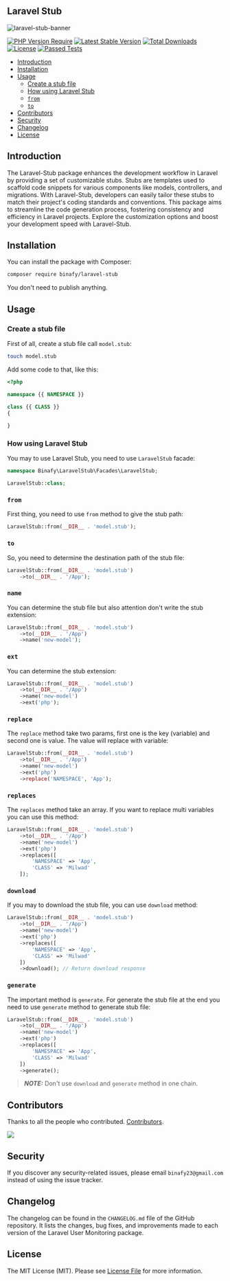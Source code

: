 ## Laravel Stub

<img src="https://banners.beyondco.de/Laravel%20Stub.png?theme=dark&packageManager=composer+require&packageName=binafy%2Flaravel-stub&pattern=yyy&style=style_1&description=Generate+stub+files+very+easy+in+Laravel+framework&md=1&showWatermark=0&fontSize=100px&images=https%3A%2F%2Flaravel.com%2Fimg%2Flogomark.min.svg" alt="laravel-stub-banner">

[![PHP Version Require](http://poser.pugx.org/binafy/laravel-stub/require/php)](https://packagist.org/packages/binafy/laravel-stub)
[![Latest Stable Version](http://poser.pugx.org/binafy/laravel-stub/v)](https://packagist.org/packages/binafy/laravel-stub)
[![Total Downloads](http://poser.pugx.org/binafy/laravel-stub/downloads)](https://packagist.org/packages/binafy/laravel-stub)
[![License](http://poser.pugx.org/binafy/laravel-stub/license)](https://packagist.org/packages/binafy/laravel-stub)
[![Passed Tests](https://github.com/binafy/laravel-stub/actions/workflows/tests.yml/badge.svg)](https://github.com/binafy/laravel-stub/actions/workflows/tests.yml)

- [Introduction](#introduction)
- [Installation](#installation)
- [Usage](#usage)
    - [Create a stub file](#create-a-stub-file)
    - [How using Laravel Stub](#how-using-laravel-stub)
    - [`from`](#from)
    - [`to`](#to)
- [Contributors](#contributors)
- [Security](#security)
- [Changelog](#changelog)
- [License](#license)

<a name="introduction"></a>
## Introduction

The Laravel-Stub package enhances the development workflow in Laravel by providing a set of customizable stubs. Stubs are templates used to scaffold code snippets for various components like models, controllers, and migrations. With Laravel-Stub, developers can easily tailor these stubs to match their project's coding standards and conventions. This package aims to streamline the code generation process, fostering consistency and efficiency in Laravel projects. Explore the customization options and boost your development speed with Laravel-Stub.

<a name="installation"></a>
## Installation

You can install the package with Composer:

```bash
composer require binafy/laravel-stub
```

You don't need to publish anything.

<a name="usage"></a>
## Usage

<a name="create-a-stub-file"></a>
### Create a stub file
First of all, create a stub file call `model.stub`:

```bash
touch model.stub
```

Add some code to that, like this:

```php
<?php

namespace {{ NAMESPACE }}

class {{ CLASS }}
{
    
}
```

<a name="how-using-laravel-stub"></a>
### How using Laravel Stub

You may to use Laravel Stub, you need to use `LaravelStub` facade:

```php
namespace Binafy\LaravelStub\Facades\LaravelStub;

LaravelStub::class;
```

<a name="from"></a>
### `from`

First thing, you need to use `from` method to give the stub path:

```php
LaravelStub::from(__DIR__ . 'model.stub');
```

<a name="to"></a>
### `to`

So, you need to determine the destination path of the stub file:

```php
LaravelStub::from(__DIR__ . 'model.stub')
    ->to(__DIR__ . '/App');
```

<a name="name"></a>
### `name`

You can determine the stub file but also attention don't write the stub extension:

```php
LaravelStub::from(__DIR__ . 'model.stub')
    ->to(__DIR__ . '/App')
    ->name('new-model');
```

<a name="ext"></a>
### `ext`

You can determine the stub extension:

```php
LaravelStub::from(__DIR__ . 'model.stub')
    ->to(__DIR__ . '/App')
    ->name('new-model')
    ->ext('php');
```

<a name="replace"></a>
### `replace`

The `replace` method take two params, first one is the key (variable) and second one is value. The value will replace with variable:

```php
LaravelStub::from(__DIR__ . 'model.stub')
    ->to(__DIR__ . '/App')
    ->name('new-model')
    ->ext('php')
    ->replace('NAMESPACE', 'App');
```

<a name="replaces"></a>
### `replaces`

The `replaces` method take an array. If you want to replace multi variables you can use this method:

```php
LaravelStub::from(__DIR__ . 'model.stub')
    ->to(__DIR__ . '/App')
    ->name('new-model')
    ->ext('php')
    ->replaces([
        'NAMESPACE' => 'App',
        'CLASS' => 'Milwad'
    ]);
```

<a name="download"></a>
### `download`

If you may to download the stub file, you can use `download` method:

```php
LaravelStub::from(__DIR__ . 'model.stub')
    ->to(__DIR__ . '/App')
    ->name('new-model')
    ->ext('php')
    ->replaces([
        'NAMESPACE' => 'App',
        'CLASS' => 'Milwad'
    ])
    ->download(); // Return download response
```

<a name="generate"></a>
### `generate`

The important method is `generate`. For generate the stub file at the end you need to use `generate` method to generate stub file:

```php
LaravelStub::from(__DIR__ . 'model.stub')
    ->to(__DIR__ . '/App')
    ->name('new-model')
    ->ext('php')
    ->replaces([
        'NAMESPACE' => 'App',
        'CLASS' => 'Milwad'
    ])
    ->generate();
```

> **_NOTE:_**  Don't use `download` and `generate` method in one chain.

<a name="contributors"></a>
## Contributors

Thanks to all the people who contributed. [Contributors](https://github.com/binafy/laravel-stub/graphs/contributors).

<a href="https://github.com/binafy/laravel-stub/graphs/contributors"><img src="https://opencollective.com/laravel-stub/contributors.svg?width=890&button=false" /></a>

<a name="security"></a>
## Security

If you discover any security-related issues, please email `binafy23@gmail.com` instead of using the issue tracker.

<a name="chanelog"></a>
## Changelog

The changelog can be found in the `CHANGELOG.md` file of the GitHub repository. It lists the changes, bug fixes, and improvements made to each version of the Laravel User Monitoring package.

<a name="license"></a>
## License

The MIT License (MIT). Please see [License File](https://github.com/binafy/laravel-stub/blob/1.x/LICENSE) for more information.
